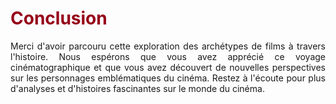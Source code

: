 <h1 style="color: #960018;">Conclusion</h1>

<p style="text-align: justify;">
      Merci d'avoir parcouru cette exploration des archétypes de films à travers l'histoire. Nous espérons que vous avez apprécié ce voyage cinématographique et que vous avez découvert de nouvelles perspectives sur les personnages emblématiques du cinéma. Restez à l'écoute pour plus d'analyses et d'histoires fascinantes sur le monde du cinéma.
</p>
